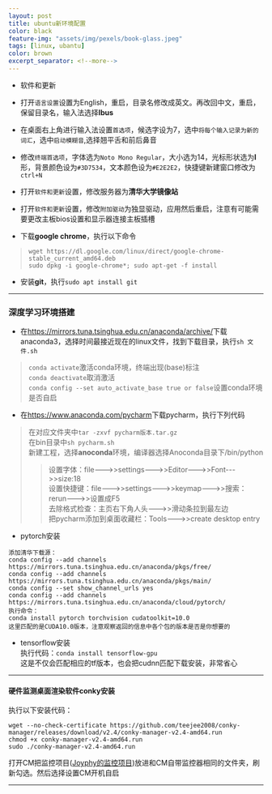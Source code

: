 ```yaml
---
layout: post
title: ubuntu新环境配置
color: black
feature-img: "assets/img/pexels/book-glass.jpeg"
tags: [linux, ubantu]
color: brown
excerpt_separator: <!--more-->
---
```


* 软件和更新  
<!--more-->
* 打开`语言设置`设置为English，重启，目录名修改成英文。再改回中文，重启，保留目录名，输入法选择**Ibus**  

* 在桌面右上角进行输入法设置`首选项`，候选字设为7，选中`将每个输入记录为新的词汇`，选中`启动模糊音`,选择翘平舌和前后鼻音  

* 修改`终端首选项`，字体选为`Noto Mono Regular`，大小选为14，光标形状选为**I**形，背景颜色设为`#3D7534`，文本颜色设为`#E2E2E2`，快捷键新建窗口修改为`ctrl+N`  

* 打开`软件和更新`设置，修改服务器为**清华大学镜像站**  

* 打开`软件和更新`设置，修改`附加驱动`为独显驱动，应用然后重启，注意有可能需要更改主板bios设置和显示器连接主板插槽  

* 下载**google chrome**，执行以下命令  
>`wget https://dl.google.com/linux/direct/google-chrome-stable_current_amd64.deb`  
`sudo dpkg -i google-chrome*; sudo apt-get -f install`

* 安装**git**，执行`sudo apt install git`  
***
### 深度学习环境搭建

* 在<https://mirrors.tuna.tsinghua.edu.cn/anaconda/archive/>下载anaconda3，选择时间最接近现在的linux文件，找到下载目录，执行`sh 文件.sh`  
>`conda activate`激活conda环境，终端出现(base)标注  
>`conda deactivate`取消激活  
>`conda config --set auto_activate_base true or false`设置conda环境是否自启
* 在<https://www.anaconda.com/pycharm>下载pycharm，执行下列代码  
>在对应文件夹中`tar -zxvf pycharm版本.tar.gz`  
在bin目录中`sh pycharm.sh`  
新建工程，选择**anoconda**环境，编译器选择Anoconda目录下/bin/python  
>>设置字体：file--->>settings--->>Editor--->>Font--->>size:18  
>>设置快捷键：file--->>settings--->>keymap--->>搜索：rerun--->>设置成F5  
>>去除格式检查：主页右下角人头--->>滑动条拉到最左边  
>>把pycharm添加到桌面收藏栏：Tools--->>create desktop entry

* pytorch安装
````vim
添加清华下载源：
conda config --add channels https://mirrors.tuna.tsinghua.edu.cn/anaconda/pkgs/free/
conda config --add channels https://mirrors.tuna.tsinghua.edu.cn/anaconda/pkgs/main/
conda config --set show_channel_urls yes
conda config --add channels https://mirrors.tuna.tsinghua.edu.cn/anaconda/cloud/pytorch/
执行命令：
conda install pytorch torchvision cudatoolkit=10.0
这里匹配的是CUDA10.0版本，注意观察返回的信息中各个包的版本是否是你想要的
````

* tensorflow安装  
执行代码：`conda install tensorflow-gpu`  
这是不仅会匹配相应的tf版本，也会把cudnn匹配下载安装，非常省心
***
#### 硬件监测桌面渲染软件conky安装
执行以下安装代码：  
````vim
wget --no-check-certificate https://github.com/teejee2008/conky-manager/releases/download/v2.4/conky-manager-v2.4-amd64.run
chmod +x conky-manager-v2.4-amd64.run
sudo ./conky-manager-v2.4-amd64.run
````
打开CM把监控项目([Joyphy的监控项目](https://github.com/Joyphy/DeepLearningNotes/tree/master/resources/joyphy-linux-detect))放进和CM自带监控器相同的文件夹，刷新勾选。然后选择设置CM开机自启
***
